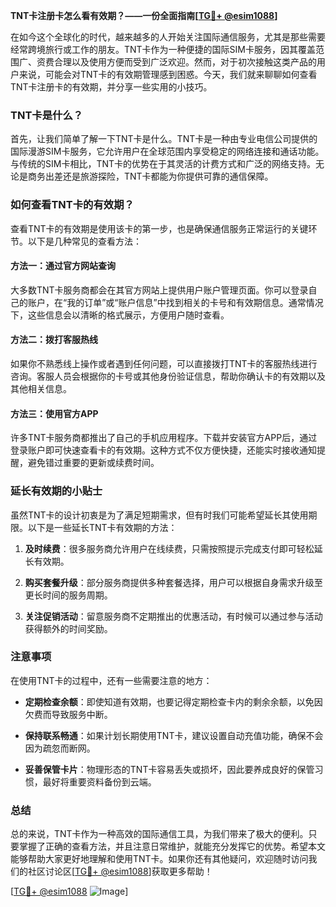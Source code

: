 **TNT卡注册卡怎么看有效期？——一份全面指南[[TG💪+ @esim1088](https://t.me/s/esim1088)]**

在如今这个全球化的时代，越来越多的人开始关注国际通信服务，尤其是那些需要经常跨境旅行或工作的朋友。TNT卡作为一种便捷的国际SIM卡服务，因其覆盖范围广、资费合理以及使用方便而受到广泛欢迎。然而，对于初次接触这类产品的用户来说，可能会对TNT卡的有效期管理感到困惑。今天，我们就来聊聊如何查看TNT卡注册卡的有效期，并分享一些实用的小技巧。

### TNT卡是什么？

首先，让我们简单了解一下TNT卡是什么。TNT卡是一种由专业电信公司提供的国际漫游SIM卡服务，它允许用户在全球范围内享受稳定的网络连接和通话功能。与传统的SIM卡相比，TNT卡的优势在于其灵活的计费方式和广泛的网络支持。无论是商务出差还是旅游探险，TNT卡都能为你提供可靠的通信保障。

### 如何查看TNT卡的有效期？

查看TNT卡的有效期是使用该卡的第一步，也是确保通信服务正常运行的关键环节。以下是几种常见的查看方法：

#### 方法一：通过官方网站查询

大多数TNT卡服务商都会在其官方网站上提供用户账户管理页面。你可以登录自己的账户，在“我的订单”或“账户信息”中找到相关的卡号和有效期信息。通常情况下，这些信息会以清晰的格式展示，方便用户随时查看。

#### 方法二：拨打客服热线

如果你不熟悉线上操作或者遇到任何问题，可以直接拨打TNT卡的客服热线进行咨询。客服人员会根据你的卡号或其他身份验证信息，帮助你确认卡的有效期以及其他相关信息。

#### 方法三：使用官方APP

许多TNT卡服务商都推出了自己的手机应用程序。下载并安装官方APP后，通过登录账户即可快速查看卡的有效期。这种方式不仅方便快捷，还能实时接收通知提醒，避免错过重要的更新或续费时间。

### 延长有效期的小贴士

虽然TNT卡的设计初衷是为了满足短期需求，但有时我们可能希望延长其使用期限。以下是一些延长TNT卡有效期的方法：

1. **及时续费**：很多服务商允许用户在线续费，只需按照提示完成支付即可轻松延长有效期。
   
2. **购买套餐升级**：部分服务商提供多种套餐选择，用户可以根据自身需求升级至更长时间的服务周期。

3. **关注促销活动**：留意服务商不定期推出的优惠活动，有时候可以通过参与活动获得额外的时间奖励。

### 注意事项

在使用TNT卡的过程中，还有一些需要注意的地方：

- **定期检查余额**：即使知道有效期，也要记得定期检查卡内的剩余余额，以免因欠费而导致服务中断。
  
- **保持联系畅通**：如果计划长期使用TNT卡，建议设置自动充值功能，确保不会因为疏忽而断网。

- **妥善保管卡片**：物理形态的TNT卡容易丢失或损坏，因此要养成良好的保管习惯，最好将重要资料备份到云端。

### 总结

总的来说，TNT卡作为一种高效的国际通信工具，为我们带来了极大的便利。只要掌握了正确的查看方法，并且注意日常维护，就能充分发挥它的优势。希望本文能够帮助大家更好地理解和使用TNT卡。如果你还有其他疑问，欢迎随时访问我们的社区讨论区[[TG💪+ @esim1088](https://t.me/s/esim1088)]获取更多帮助！

[[TG💪+ @esim1088](https://t.me/s/esim1088) ![Image](https://i.postimg.cc/4NQfJmqS/Snipaste-2025-05-13-00-14-12.png)]
